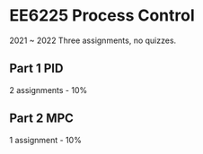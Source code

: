 # EE6225 Process Control

2021 ~ 2022 Three assignments, no quizzes.

## Part 1 PID

2 assignments - 10%

## Part 2 MPC

1 assignment - 10%
